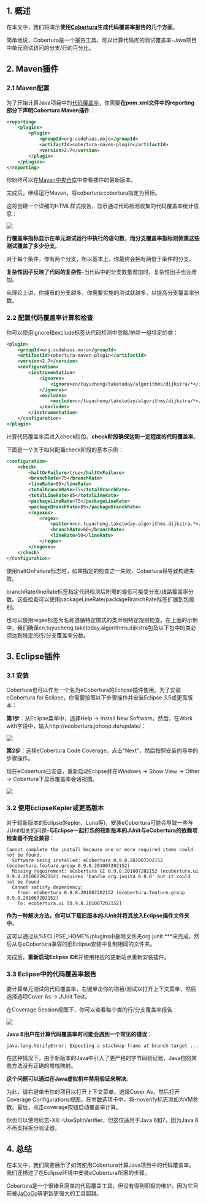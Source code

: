 ## 1. 概述

在本文中，我们将演示**使用[Cobertura](https://cobertura.github.io/cobertura/)生成代码覆盖率报告的几个方面**。

简单地说，Cobertura是一个报告工具，可以计算代码库的测试覆盖率-Java项目中单元测试访问的分支/行的百分比。

## 2. Maven插件

### 2.1 Maven配置

为了开始计算Java项目中的[代码覆盖率](https://www.baeldung.com/cs/code-coverage)，你需要**在pom.xml文件中的reporting部分下声明Cobertura Maven插件**：

```xml
<reporting>
    <plugins>
        <plugin>
            <groupId>org.codehaus.mojo</groupId>
            <artifactId>cobertura-maven-plugin</artifactId>
            <version>2.7</version>
        </plugin>
    </plugins>
</reporting>
```

你始终可以在[Maven中央仓库](https://central.sonatype.com/artifact/org.codehaus.mojo/cobertura-maven-plugin/2.7)中查看插件的最新版本。

完成后，继续运行Maven，将cobertura:cobertura指定为目标。

这将创建一个详细的HTML样式报告，显示通过代码检测收集的代码覆盖率统计信息：

<img src="../assets/img.png">

**行覆盖率指标显示在单元测试运行中执行的语句数，而分支覆盖率指标则侧重这些测试覆盖了多少分支**。

对于每个条件，你有两个分支，所以基本上，你最终会拥有两倍于条件的分支。

**复杂性因子反映了代码的复杂性**-当代码中的分支数量增加时，复杂性因子也会增加。

从理论上讲，你拥有的分支越多，你需要实施的测试就越多，以提高分支覆盖率分数。

### 2.2 配置代码覆盖率计算和检查

你可以使用ignore和exclude标签从代码检测中忽略/排除一组特定的类：

```xml
<plugin>
    <groupId>org.codehaus.mojo</groupId>
    <artifactId>cobertura-maven-plugin</artifactId>
    <version>2.7</version>
    <configuration>
        <instrumentation>
            <ignores>
                <ignore>cn/tuyucheng/taketoday/algorithms/dijkstra/*</ignore>
            </ignores>
            <excludes>
                <exclude>cn/tuyucheng/taketoday/algorithms/dijkstra/*</exclude>
            </excludes>
        </instrumentation>
    </configuration>
</plugin>
```

计算代码覆盖率后进入check阶段。**check阶段确保达到一定程度的代码覆盖率**。

下面是一个关于如何配置check阶段的基本示例：

```xml
<configuration>
    <check>
        <haltOnFailure>true</haltOnFailure>
        <branchRate>75</branchRate>
        <lineRate>85</lineRate>
        <totalBranchRate>75</totalBranchRate>
        <totalLineRate>85</totalLineRate>
        <packageLineRate>75</packageLineRate>
        <packageBranchRate>85</packageBranchRate>
        <regexes>
            <regex>
                <pattern>cn.tuyucheng.taketoday.algorithms.dijkstra.*</pattern>
                <branchRate>60</branchRate>
                <lineRate>50</lineRate>
            </regex>
        </regexes>
    </check>
</configuration>
```

使用haltOnFailure标志时，如果指定的检查之一失败，Cobertura将导致构建失败。

branchRate/lineRate标签指定代码检测后所需的最低可接受分支/线路覆盖率分数。这些检查可以使用packageLineRate/packageBranchRate标签扩展到包级别。

也可以使用regex标签为名称遵循特定模式的类声明特定规则检查。在上面的示例中，我们确保cn.tuyucheng.taketoday.algorithms.dijkstra包及以下包中的类必须达到特定的行/分支覆盖率分数。

## 3. Eclipse插件

### 3.1 安装

Cobertura也可以作为一个名为eCobertura的Eclipse插件使用。为了安装eCobertura for Eclipse，你需要按照以下步骤操作并安装Eclipse 3.5或更高版本：

**第1步**：从Eclipse菜单中，选择Help → Install New Software。然后，在Work with字段中，输入http://ecobertura.johoop.de/update/：

<img src="../assets/img_1.png">

**第2步**：选择eCobertura Code Coverage，点击“Next”，然后按照安装向导中的步骤操作。

现在eCobertura已安装，重新启动Eclipse并在Windows → Show View → Other → Cobertura下显示覆盖率会话视图。

<img src="../assets/img_2.png">

### 3.2 使用EclipseKepler或更高版本

对于较新版本的Eclipse(Kepler、Luna等)，安装eCobertura可能会导致一些与JUnit相关的问题-**与Eclipse一起打包的较新版本的JUnit与eCobertura的依赖项检查器不完全兼容**：

```shell
Cannot complete the install because one or more required items could not be found.
  Software being installed: eCobertura 0.9.8.201007202152 (ecobertura.feature.group 0.9.8.201007202152)
  Missing requirement: eCobertura UI 0.9.8.201007202152 (ecobertura.ui 0.9.8.201007202152) requires 'bundle org.junit4 0.0.0' but it could not be found
  Cannot satisfy dependency:
    From: eCobertura 0.9.8.201007202152 (ecobertura.feature.group 0.9.8.201007202152)
    To: ecobertura.ui [0.9.8.201007202152]
```

**作为一种解决方法，你可以下载旧版本的JUnit并将其放入Eclipse插件文件夹中**。

这可以通过从%ECLIPSE_HOME%/plugins中删除文件夹org.junit.\*\*\*来完成，然后从与eCobertura兼容的旧Eclipse安装中复制相同的文件夹。

完成后，**重新启动Eclipse IDE**并使用相应的更新站点重新安装插件。

### 3.3 Eclipse中的代码覆盖率报告

要计算单元测试的代码覆盖率，右键单击你的项目/测试以打开上下文菜单，然后选择选项Cover As → JUnit Test。

在Coverage Session视图下，你可以查看每个类的行/分支覆盖率报告：

<img src="../assets/img_3.png">

**Java 8用户在计算代码覆盖率时可能会遇到一个常见的错误**：

```shell
java.lang.VerifyError: Expecting a stackmap frame at branch target ...
```

在这种情况下，由于新版本的Java中引入了更严格的字节码验证器，Java抱怨某些方法没有正确的堆栈映射。

**这个问题可以通过在Java虚拟机中禁用验证来解决**。

为此，请右键单击你的项目以打开上下文菜单，选择Cover As，然后打开Coverage Configurations视图。在参数选项卡中，将-noverify标志添加为VM参数。最后，点击coverage按钮启动覆盖率计算。

你也可以使用标志-XX:-UseSplitVerifier，但这仅适用于Java 6和7，因为Java 8不再支持拆分验证器。

## 4. 总结

在本文中，我们简要展示了如何使用Cobertura计算Java项目中的代码覆盖率。我们还描述了在Eclipse环境中安装eCobertura所需的步骤。

Cobertura是一个很棒且简单的代码覆盖工具，但没有得到积极的维护，因为它目前被[JaCoCo](https://www.baeldung.com/jacoco)等更新更强大的工具超越。